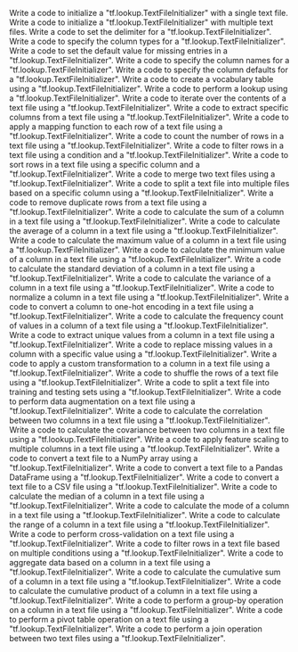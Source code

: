 Write a code to initialize a "tf.lookup.TextFileInitializer" with a single text file.
Write a code to initialize a "tf.lookup.TextFileInitializer" with multiple text files.
Write a code to set the delimiter for a "tf.lookup.TextFileInitializer".
Write a code to specify the column types for a "tf.lookup.TextFileInitializer".
Write a code to set the default value for missing entries in a "tf.lookup.TextFileInitializer".
Write a code to specify the column names for a "tf.lookup.TextFileInitializer".
Write a code to specify the column defaults for a "tf.lookup.TextFileInitializer".
Write a code to create a vocabulary table using a "tf.lookup.TextFileInitializer".
Write a code to perform a lookup using a "tf.lookup.TextFileInitializer".
Write a code to iterate over the contents of a text file using a "tf.lookup.TextFileInitializer".
Write a code to extract specific columns from a text file using a "tf.lookup.TextFileInitializer".
Write a code to apply a mapping function to each row of a text file using a "tf.lookup.TextFileInitializer".
Write a code to count the number of rows in a text file using a "tf.lookup.TextFileInitializer".
Write a code to filter rows in a text file using a condition and a "tf.lookup.TextFileInitializer".
Write a code to sort rows in a text file using a specific column and a "tf.lookup.TextFileInitializer".
Write a code to merge two text files using a "tf.lookup.TextFileInitializer".
Write a code to split a text file into multiple files based on a specific column using a "tf.lookup.TextFileInitializer".
Write a code to remove duplicate rows from a text file using a "tf.lookup.TextFileInitializer".
Write a code to calculate the sum of a column in a text file using a "tf.lookup.TextFileInitializer".
Write a code to calculate the average of a column in a text file using a "tf.lookup.TextFileInitializer".
Write a code to calculate the maximum value of a column in a text file using a "tf.lookup.TextFileInitializer".
Write a code to calculate the minimum value of a column in a text file using a "tf.lookup.TextFileInitializer".
Write a code to calculate the standard deviation of a column in a text file using a "tf.lookup.TextFileInitializer".
Write a code to calculate the variance of a column in a text file using a "tf.lookup.TextFileInitializer".
Write a code to normalize a column in a text file using a "tf.lookup.TextFileInitializer".
Write a code to convert a column to one-hot encoding in a text file using a "tf.lookup.TextFileInitializer".
Write a code to calculate the frequency count of values in a column of a text file using a "tf.lookup.TextFileInitializer".
Write a code to extract unique values from a column in a text file using a "tf.lookup.TextFileInitializer".
Write a code to replace missing values in a column with a specific value using a "tf.lookup.TextFileInitializer".
Write a code to apply a custom transformation to a column in a text file using a "tf.lookup.TextFileInitializer".
Write a code to shuffle the rows of a text file using a "tf.lookup.TextFileInitializer".
Write a code to split a text file into training and testing sets using a "tf.lookup.TextFileInitializer".
Write a code to perform data augmentation on a text file using a "tf.lookup.TextFileInitializer".
Write a code to calculate the correlation between two columns in a text file using a "tf.lookup.TextFileInitializer".
Write a code to calculate the covariance between two columns in a text file using a "tf.lookup.TextFileInitializer".
Write a code to apply feature scaling to multiple columns in a text file using a "tf.lookup.TextFileInitializer".
Write a code to convert a text file to a NumPy array using a "tf.lookup.TextFileInitializer".
Write a code to convert a text file to a Pandas DataFrame using a "tf.lookup.TextFileInitializer".
Write a code to convert a text file to a CSV file using a "tf.lookup.TextFileInitializer".
Write a code to calculate the median of a column in a text file using a "tf.lookup.TextFileInitializer".
Write a code to calculate the mode of a column in a text file using a "tf.lookup.TextFileInitializer".
Write a code to calculate the range of a column in a text file using a "tf.lookup.TextFileInitializer".
Write a code to perform cross-validation on a text file using a "tf.lookup.TextFileInitializer".
Write a code to filter rows in a text file based on multiple conditions using a "tf.lookup.TextFileInitializer".
Write a code to aggregate data based on a column in a text file using a "tf.lookup.TextFileInitializer".
Write a code to calculate the cumulative sum of a column in a text file using a "tf.lookup.TextFileInitializer".
Write a code to calculate the cumulative product of a column in a text file using a "tf.lookup.TextFileInitializer".
Write a code to perform a group-by operation on a column in a text file using a "tf.lookup.TextFileInitializer".
Write a code to perform a pivot table operation on a text file using a "tf.lookup.TextFileInitializer".
Write a code to perform a join operation between two text files using a "tf.lookup.TextFileInitializer".
